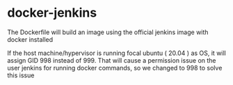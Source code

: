 # docker-jenkins
The Dockerfile will build an image using the official jenkins image with docker installed

If the host machine/hypervisor is running focal ubuntu ( 20.04 ) as OS, it will assign GID 998 instead of 999.
That will cause a permission issue on the user jenkins for running docker commands,
so we changed to 998 to solve this issue
